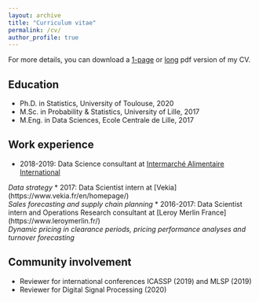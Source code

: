 ```yaml
---
layout: archive
title: "Curriculum vitae"
permalink: /cv/
author_profile: true
---
```


For more details, you can download a [1-page](../files/cv/CV_short_VONO.pdf) or [long](../files/cv/CV_long_VONO.pdf) pdf version of my CV.

## Education
* Ph.D. in Statistics, University of Toulouse, 2020
* M.Sc. in Probability & Statistics, University of Lille, 2017
* M.Eng. in Data Sciences, Ecole Centrale de Lille, 2017

## Work experience
* 2018-2019: Data Science consultant at [Intermarché Alimentaire International](https://www.mousquetaires.com/en/our-store-brands/food/intermarche/)<br/>
<i class="archive__item-excerpt" itemprop="description">
  Data strategy 
</i>
* 2017: Data Scientist intern at [Vekia](https://www.vekia.fr/en/homepage/)<br/>
<i class="archive__item-excerpt" itemprop="description">
  Sales forecasting and supply chain planning 
</i> 
* 2016-2017: Data Scientist intern and Operations Research consultant at [Leroy Merlin France](https://www.leroymerlin.fr/)<br/>
<i class="archive__item-excerpt" itemprop="description">
  Dynamic pricing in clearance periods, pricing performance analyses and turnover forecasting  
</i>
  
## Community involvement
* Reviewer for international conferences ICASSP (2019) and MLSP (2019)
* Reviewer for Digital Signal Processing (2020)
